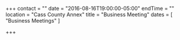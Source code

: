 +++
contact = ""
date = "2016-08-16T19:00:00-05:00"
endTime = ""
location = "Cass County Annex"
title = "Business Meeting"
dates = [ "Business Meetings" ]

+++

